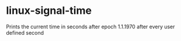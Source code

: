 # linux-signal-time
Prints the current time in seconds after epoch 1.1.1970 after every user defined second
